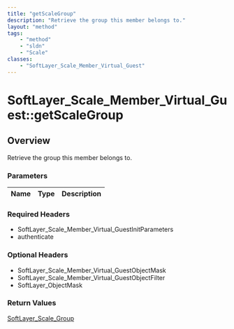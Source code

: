 ```yaml
---
title: "getScaleGroup"
description: "Retrieve the group this member belongs to."
layout: "method"
tags:
    - "method"
    - "sldn"
    - "Scale"
classes:
    - "SoftLayer_Scale_Member_Virtual_Guest"
---
```

# SoftLayer_Scale_Member_Virtual_Guest::getScaleGroup
## Overview 
Retrieve the group this member belongs to.

### Parameters 
|Name | Type | Description |
| --- | --- | --- |


### Required Headers
* SoftLayer_Scale_Member_Virtual_GuestInitParameters
* authenticate

### Optional Headers
* SoftLayer_Scale_Member_Virtual_GuestObjectMask
* SoftLayer_Scale_Member_Virtual_GuestObjectFilter
* SoftLayer_ObjectMask

### Return Values
<a href='/reference/datatypes/SoftLayer_Scale_Group'>SoftLayer_Scale_Group </a>

